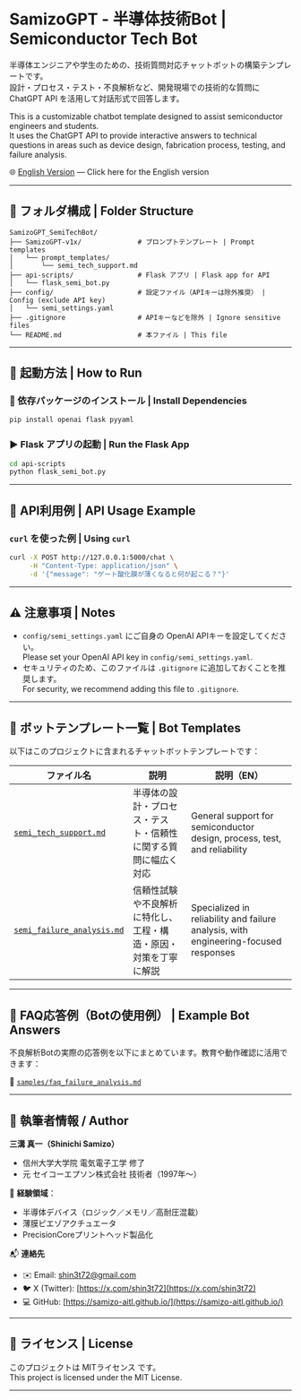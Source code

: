# SamizoGPT - 半導体技術Bot | Semiconductor Tech Bot

半導体エンジニアや学生のための、技術質問対応チャットボットの構築テンプレートです。  
設計・プロセス・テスト・不良解析など、開発現場での技術的な質問に ChatGPT API を活用して対話形式で回答します。

This is a customizable chatbot template designed to assist semiconductor engineers and students.  
It uses the ChatGPT API to provide interactive answers to technical questions in areas such as device design, fabrication process, testing, and failure analysis.

🌐 [English Version](./README_en.md) — Click here for the English version

---

## 📁 フォルダ構成 | Folder Structure

```
SamizoGPT_SemiTechBot/
├── SamizoGPT-v1x/              # プロンプトテンプレート | Prompt templates
│   └── prompt_templates/
│       └── semi_tech_support.md
├── api-scripts/                # Flask アプリ | Flask app for API
│   └── flask_semi_bot.py
├── config/                     # 設定ファイル（APIキーは除外推奨） | Config (exclude API key)
│   └── semi_settings.yaml
├── .gitignore                  # APIキーなどを除外 | Ignore sensitive files
└── README.md                   # 本ファイル | This file
```

---

## 🚀 起動方法 | How to Run

### 🔧 依存パッケージのインストール | Install Dependencies

```bash
pip install openai flask pyyaml
```

### ▶️ Flask アプリの起動 | Run the Flask App

```bash
cd api-scripts
python flask_semi_bot.py
```

---

## 🔗 API利用例 | API Usage Example

### `curl` を使った例 | Using `curl`

```bash
curl -X POST http://127.0.0.1:5000/chat \
     -H "Content-Type: application/json" \
     -d '{"message": "ゲート酸化膜が薄くなると何が起こる？"}'
```

---

## ⚠️ 注意事項 | Notes

- `config/semi_settings.yaml` にご自身の OpenAI APIキーを設定してください。  
  Please set your OpenAI API key in `config/semi_settings.yaml`.
- セキュリティのため、このファイルは `.gitignore` に追加しておくことを推奨します。  
  For security, we recommend adding this file to `.gitignore`.

---

## 📄 ボットテンプレート一覧 | Bot Templates

以下はこのプロジェクトに含まれるチャットボットテンプレートです：

| ファイル名 | 説明 | 説明（EN） |
|------------|------|-------------|
| [`semi_tech_support.md`](../SamizoGPT-v1x/prompt_templates/semi_tech_support.md) | 半導体の設計・プロセス・テスト・信頼性に関する質問に幅広く対応 | General support for semiconductor design, process, test, and reliability |
| [`semi_failure_analysis.md`](../SamizoGPT-v1x/prompt_templates/semi_failure_analysis.md) | 信頼性試験や不良解析に特化し、工程・構造・原因・対策を丁寧に解説 | Specialized in reliability and failure analysis, with engineering-focused responses |

---

## 📘 FAQ応答例（Botの使用例） | Example Bot Answers

不良解析Botの実際の応答例を以下にまとめています。教育や動作確認に活用できます：

📄 [`samples/faq_failure_analysis.md`](./samples/faq_failure_analysis.md)

---


## 👤 執筆者情報 / Author

**三溝 真一（Shinichi Samizo）**  
- 信州大学大学院 電気電子工学 修了  
- 元 セイコーエプソン株式会社 技術者（1997年〜）  

📌 **経験領域**：  
- 半導体デバイス（ロジック／メモリ／高耐圧混載）  
- 薄膜ピエゾアクチュエータ
- PrecisionCoreプリントヘッド製品化

📬 **連絡先**
- ✉️ Email: [shin3t72@gmail.com](mailto:shin3t72@gmail.com)  
- 🐦 X (Twitter): [https://x.com/shin3t72](https://x.com/shin3t72)  
- 💻 GitHub: [https://samizo-aitl.github.io/](https://samizo-aitl.github.io/)

---

## 📄 ライセンス | License

このプロジェクトは MITライセンス です。  
This project is licensed under the MIT License.

---
